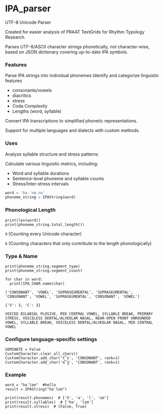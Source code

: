 # IPA_parser
UTF-8 Unicode Parser

Created for easier analysis of PRAAT TextGrids for Rhythm Typology Research. 


Parses UTF-8/ASCII character strings phonetically, not character-wise, based on JSON dictionary covering up-to-date IPA symbols.


### Features
Parse IPA strings into individual phonemes
Identify and categorize linguistic features 
  - consonants/vowels
  - diacritics
  - stress
  - Coda Complexity
  - Lengths (word, syllable)
    
Convert IPA transcriptions to simplified phonetic representations.

Support for multiple languages and dialects with custom methods.

### Uses
Analyze syllable structure and stress patterns

Calculate various linguistic metrics, including:
- Word and syllable durations
- Sentence-level phoneme and syllable counts
- Stress/Inter-stress intervals

```python
word = 'bə.ˈnæ.nə'
phoneme_string = IPAString(word)
```
### Phonological Length
```
print(len(word)) 
print(phoneme_string.total_length()) 
```
  `9` (Counting every Unicode character)
  
  `6` (Counting characters that only contribute to the length phonologically)

### Type & Name
```
print(phoneme_string.segment_type)
print(phoneme_string.segment_count)

for char in word:
  print(IPA_CHAR.name(char)
```
`['CONSONANT', 'VOWEL', 'SUPRASEGMENTAL', 'SUPRASEGMENTAL', 'CONSONANT', 'VOWEL', 'SUPRASEGMENTAL', 'CONSONANT', 'VOWEL']`

`{'V': 3, 'C': 3}`

`VOICED BILABIAL PLOSIVE,
MID CENTRAL VOWEL,
SYLLABLE BREAK,
PRIMARY STRESS,
VOICELESS DENTAL/ALVEOLAR NASAL,
NEAR-OPEN FRONT UNROUNDED VOWEL,
SYLLABLE BREAK,
VOICELESS DENTAL/ALVEOLAR NASAL,
MID CENTRAL VOWEL`


### Configure language-specific settings
```
GEMINATE = False 
CustomCharacter.clear_all_chars()
CustomCharacter.add_char('t͡s', 'CONSONANT', rank=1)
CustomCharacter.add_char('d͡ʒ', 'CONSONANT', rank=1)
```

### Example 
```
word = "həˈloʊ"  #hello
result = IPAString("həˈloʊ")

print(result.phonemes)  # ['h', 'ə', 'l', 'oʊ']
print(result.syllables)  # ['hə', 'loʊ']
print(result.stress)  # [False, True]
```

